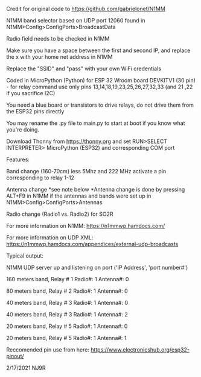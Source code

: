 Credit for original code to https://github.com/gabrielonet/N1MM

N1MM band selector based on UDP port 12060 found in N1MM>Config>ConfigPorts>BroadcastData

Radio field needs to be checked in N1MM 

Make sure you have a space between the first and second IP, and replace the x with your home net address in N1MM

Replace the "SSID" and "pass" with your own WiFi credentials

Coded in MicroPython (Python) for ESP 32 Wroom board DEVKITV1 (30 pin) - for relay command use only pins 13,14,18,19,23,25,26,27,32,33 (and 21 ,22 if you sacrifice I2C)

You need a blue board or transistors to drive relays, do not drive them from the ESP32 pins directly

You may rename the .py file to main.py to start at boot if you know what you're doing.

Download Thonny from https://thonny.org and set RUN>SELECT INTERPRETER> MicroPython (ESP32) and corresponding COM port


Features: 

Band change (160-70cm) less 5Mhz and 222 MHz  activate a pin corresponding to relay 1-12

Antenna change  *see note below
*Antenna change is done by pressing ALT+F9 in N1MM if the antennas and bands were set up in N1MM>Config>ConfigPorts>Antennas

Radio change (Radio1 vs. Radio2) for SO2R


For more information on N1MM:  https://n1mmwp.hamdocs.com/

For more information on UDP XML: https://n1mmwp.hamdocs.com/appendices/external-udp-broadcasts

Typical output:

N1MM UDP server up and listening on port ('IP Address', 'port number#')

160 meters band, Relay # 1 Radio#: 1 Antenna#: 0

80 meters band, Relay # 2 Radio#: 1 Antenna#: 0

40 meters band, Relay # 3 Radio#: 1 Antenna#: 0

40 meters band, Relay # 3 Radio#: 1 Antenna#: 2

20 meters band, Relay # 5 Radio#: 1 Antenna#: 0

20 meters band, Relay # 5 Radio#: 1 Antenna#: 1



Reccomended pin use from here: https://www.electronicshub.org/esp32-pinout/

2/17/2021 NJ9R
